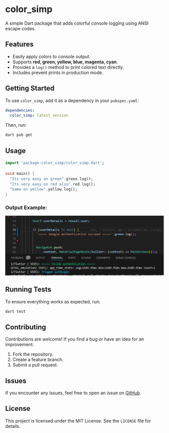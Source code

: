 # color_simp

A simple Dart package that adds colorful console logging using ANSI escape codes.

## Features

- Easily apply colors to console output.
- Supports **red, green, yellow, blue, magenta, cyan**.
- Provides a `log()` method to print colored text directly.
- Includes prevent prints in production mode.

## Getting Started

To use `color_simp`, add it as a dependency in your `pubspec.yaml`:

```yaml
dependencies:
  color_simp: latest_version
```

Then, run:

```sh
dart pub get
```

## Usage

```dart
import 'package:color_simp/color_simp.dart';

void main() {
  "Its very easy on green".green.log();
  "Its very easy on red also".red.log();
  "Same on yellow".yellow.log();
}
```

### Output Example:

![Console Output Example](docs/example.png)

## Running Tests

To ensure everything works as expected, run:

```sh
dart test
```

## Contributing

Contributions are welcome! If you find a bug or have an idea for an improvement:

1. Fork the repository.
2. Create a feature branch.
3. Submit a pull request.

## Issues

If you encounter any issues, feel free to open an issue on [GitHub](https://github.com/yourusername/color_simp/issues).

## License

This project is licensed under the MIT License. See the `LICENSE` file for details.
